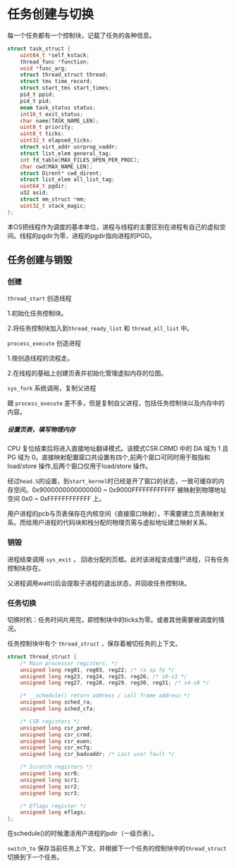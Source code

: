 # 任务创建与切换

每一个任务都有一个控制块，记载了任务的各种信息。

```c
struct task_struct {
	uint64_t *self_kstack;
	thread_func *function;
	void *func_arg;
	struct thread_struct thread;
	struct tms time_record;
	struct start_tms start_times;
	pid_t ppid;
	pid_t pid;
	enum task_status status;
	int16_t exit_status;
	char name[TASK_NAME_LEN];
	uint8_t priority;
	uint8_t ticks;
	uint32_t elapsed_ticks;
	struct virt_addr usrprog_vaddr;
	struct list_elem general_tag;
	int fd_table[MAX_FILES_OPEN_PER_PROC]; 
	char cwd[MAX_NAME_LEN];					
	struct Dirent* cwd_dirent;				
	struct list_elem all_list_tag;
	uint64_t pgdir;
	u32 asid;
	struct mm_struct *mm;
	uint32_t stack_magic;
};
```

本OS把线程作为调度的基本单位，进程与线程的主要区别在进程有自己的虚拟空间。线程的pgdir为零，进程的pgdir指向进程的PGD。



## 任务创建与销毁

### 创建

`thread_start` 创造线程

1.初始化任务控制块。

2.将任务控制块加入到`thread_ready_list` 和 `thread_all_list` 中。



`process_execute` 创造进程

1.按创造线程的流程走。

2.在线程的基础上创建页表并初始化管理虚拟内存的位图。



`sys_fork` 系统调用，复制父进程

跟 `process_execute` 差不多，但是复制自父进程，包括任务控制块以及内存中的内容。



##### 设置页表，填写物理内存

CPU 复位结束后将进入直接地址翻译模式。该模式CSR.CRMD 中的 DA 域为 1 且 PG 域为 0。直接映射配置窗口共设置有四个,前两个窗口可同时用于取指和 load/store 操作,后两个窗口仅用于load/store 操作。

经过`head.S`的设置，到`start_kernel`时已经是开了窗口的状态，一致可缓存的内存空间。0x9000000000000000 ~ 0x9000FFFFFFFFFFFF 被映射到物理地址空间 0x0 ~ 0xFFFFFFFFFFFF 上。

用户进程的pcb与页表保存在内核空间（直接窗口映射），不需要建立页表映射关系。而给用户进程的代码块和栈分配的物理页需与虚拟地址建立映射关系。



### 销毁

进程结束调用 `sys_exit` ， 回收分配的页框。此时该进程变成僵尸进程，只有任务控制块存在。

父进程调用wait()后会提取子进程的退出状态，并回收任务控制块。





### 任务切换

切换时机：任务时间片用完，即控制块中的ticks为零。或者其他需要被调度的情况。

任务控制块中有个 `thread_struct` ，保存着被切任务的上下文。

```c
struct thread_struct {
	/* Main processor registers. */
	unsigned long reg01, reg03, reg22; /* ra sp fp */
	unsigned long reg23, reg24, reg25, reg26; /* s0-s3 */
	unsigned long reg27, reg28, reg29, reg30, reg31; /* s4-s8 */

	/* __schedule() return address / call frame address */
	unsigned long sched_ra;
	unsigned long sched_cfa;

	/* CSR registers */
	unsigned long csr_prmd;
	unsigned long csr_crmd;
	unsigned long csr_euen;
	unsigned long csr_ecfg;
	unsigned long csr_badvaddr; /* Last user fault */

	/* Scratch registers */
	unsigned long scr0;
	unsigned long scr1;
	unsigned long scr2;
	unsigned long scr3;

	/* Eflags register */
	unsigned long eflags;
};
```

在schedule()的时候激活用户进程的pdir（一级页表）。

`switch_to` 保存当前任务上下文，并根据下一个任务的控制块中的`thread_struct`切换到下一个任务。







